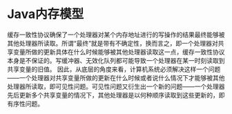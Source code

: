 # Java内存模型

缓存一致性协议确保了一个处理器对某个内存地址进行的写操作的结果最终能够被其他处理器所读取。所谓“最终”就是带有不确定性，换而言之，即一个处理器对共享变量所做的更新具体在什么时候能够被其他处理器读取这一点，缓存一致性协议本身是不保证的。写缓冲器、无效化队列都可能导致一个处理器在某一时刻读取到共享变量的旧值。
因此，从底层的角度来看，计算机系统必须解决这样一个问题——一个处理器对共享变量所做的更新在什么时候或者说什么情况下才能够被其他处理器所读取，即可见性问题。可见性问题又衍生出一个新的问题——一个处理器先后更新多个共享变量的情况下，其他处理器是以何种顺序读取到这些更新的，即有序性问题。
